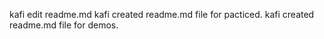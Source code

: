 kafi edit readme.md 
kafi created readme.md file for pacticed.
kafi created readme.md file for demos.

